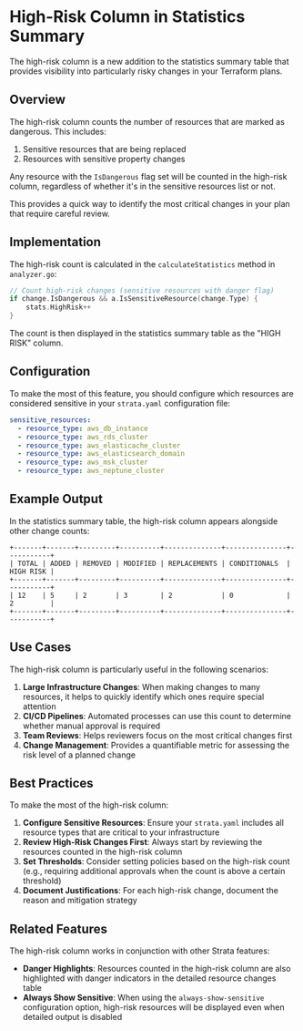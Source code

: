 # High-Risk Column in Statistics Summary

The high-risk column is a new addition to the statistics summary table that provides visibility into particularly risky changes in your Terraform plans.

## Overview

The high-risk column counts the number of resources that are marked as dangerous. This includes:
1. Sensitive resources that are being replaced
2. Resources with sensitive property changes

Any resource with the `IsDangerous` flag set will be counted in the high-risk column, regardless of whether it's in the sensitive resources list or not.

This provides a quick way to identify the most critical changes in your plan that require careful review.

## Implementation

The high-risk count is calculated in the `calculateStatistics` method in `analyzer.go`:

```go
// Count high-risk changes (sensitive resources with danger flag)
if change.IsDangerous && a.IsSensitiveResource(change.Type) {
    stats.HighRisk++
}
```

The count is then displayed in the statistics summary table as the "HIGH RISK" column.

## Configuration

To make the most of this feature, you should configure which resources are considered sensitive in your `strata.yaml` configuration file:

```yaml
sensitive_resources:
  - resource_type: aws_db_instance
  - resource_type: aws_rds_cluster
  - resource_type: aws_elasticache_cluster
  - resource_type: aws_elasticsearch_domain
  - resource_type: aws_msk_cluster
  - resource_type: aws_neptune_cluster
```

## Example Output

In the statistics summary table, the high-risk column appears alongside other change counts:

```
+-------+-------+---------+----------+--------------+---------------+-----------+
| TOTAL | ADDED | REMOVED | MODIFIED | REPLACEMENTS | CONDITIONALS  | HIGH RISK |
+-------+-------+---------+----------+--------------+---------------+-----------+
| 12    | 5     | 2       | 3        | 2            | 0             | 2         |
+-------+-------+---------+----------+--------------+---------------+-----------+
```

## Use Cases

The high-risk column is particularly useful in the following scenarios:

1. **Large Infrastructure Changes**: When making changes to many resources, it helps to quickly identify which ones require special attention
2. **CI/CD Pipelines**: Automated processes can use this count to determine whether manual approval is required
3. **Team Reviews**: Helps reviewers focus on the most critical changes first
4. **Change Management**: Provides a quantifiable metric for assessing the risk level of a planned change

## Best Practices

To make the most of the high-risk column:

1. **Configure Sensitive Resources**: Ensure your `strata.yaml` includes all resource types that are critical to your infrastructure
2. **Review High-Risk Changes First**: Always start by reviewing the resources counted in the high-risk column
3. **Set Thresholds**: Consider setting policies based on the high-risk count (e.g., requiring additional approvals when the count is above a certain threshold)
4. **Document Justifications**: For each high-risk change, document the reason and mitigation strategy

## Related Features

The high-risk column works in conjunction with other Strata features:

- **Danger Highlights**: Resources counted in the high-risk column are also highlighted with danger indicators in the detailed resource changes table
- **Always Show Sensitive**: When using the `always-show-sensitive` configuration option, high-risk resources will be displayed even when detailed output is disabled